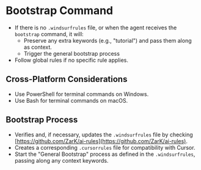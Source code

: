 # Bootstrap Command
- If there is no `.windsurfrules` file, or when the agent receives the `bootstrap` command, it will:
  - Preserve any extra keywords (e.g., "tutorial") and pass them along as context.
  - Trigger the general bootstrap process
- Follow global rules if no specific rule applies.

## Cross-Platform Considerations
- Use PowerShell for terminal commands on Windows.
- Use Bash for terminal commands on macOS.

## Bootstrap Process
- Verifies and, if necessary, updates the `.windsurfrules` file by checking [https://github.com/ZarK/ai-rules](https://github.com/ZarK/ai-rules).
- Creates a corresponding `.cursorrules` file for compatibility with Cursor.
- Start the "General Bootstrap" process as defined in the `.windsurfrules`, passing along any context keywords.
